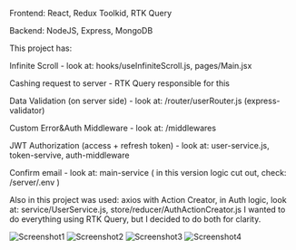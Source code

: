 Frontend: React, Redux Toolkid, RTK Query

Backend: NodeJS, Express, MongoDB


This project has:


Infinite Scroll - look at: hooks/useInfiniteScroll.js, pages/Main.jsx

Cashing request to server - RTK Query responsible for this

Data Validation (on server side) - look at: /router/userRouter.js (express-validator)

Custom Error&Auth Middleware - look at: /middlewares

JWT Authorization (access + refresh token) - look at: user-service.js, token-servive, auth-middleware

Confirm email - look at: main-service ( in this version logic cut out, check: /server/.env )


Also in this project was used: axios with Action Creator, in Auth logic, look at: service/UserService.js, store/reducer/AuthActionCreator.js
I wanted to do everything using RTK Query, but I decided to do both for clarity.

![Screenshot1](https://github.com/dkDevHub/Pinderesd-Fullstack/assets/112325695/4d48658d-1d7f-4f8f-b6bd-2e22ad16cc5c)
![Screenshot2](https://github.com/dkDevHub/Pinderesd-Fullstack/assets/112325695/06eed491-8b6c-492d-975c-44e892ea9515)
![Screenshot3](https://github.com/dkDevHub/Pinderesd-Fullstack/assets/112325695/b91881b4-3241-412f-a8ac-25a0f1794c7b)
![Screenshot4](https://github.com/dkDevHub/Pinderesd-Fullstack/assets/112325695/8f52df64-39ca-4790-960d-dd1e0c065948)

